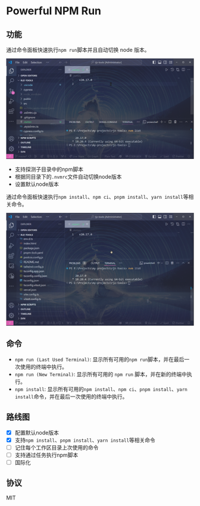 # Powerful NPM Run

## 功能

通过命令面板快速执行`npm run`脚本并且自动切换 node 版本。

<img src="./images/npm-run-demo.webp" alt="demo">

- 支持探测子目录中的npm脚本
- 根据同目录下的`.nvmrc`文件自动切换node版本
- 设置默认node版本

通过命令面板快速执行`npm install`、`npm ci`、`pnpm install`、`yarn install`等相关命令。

<img src="./images/npm-install-demo.webp" alt="npm-install-demo">

## 命令

- `npm run (Last Used Terminal)`: 显示所有可用的`npm run`脚本，并在最后一次使用的终端中执行。
- `npm run (New Terminal)`: 显示所有可用的 `npm run` 脚本，并在新的终端中执行。
- `npm install`: 显示所有可用的`npm install`、`npm ci`、`pnpm install`、`yarn install`命令，并在最后一次使用的终端中执行。

## 路线图

- [x] 配置默认node版本
- [x] 支持`npm install`、`pnpm install`、`yarn install`等相关命令
- [ ] 记住每个工作区目录上次使用的命令
- [ ] 支持通过任务执行npm脚本
- [ ] 国际化

## 协议

MIT
